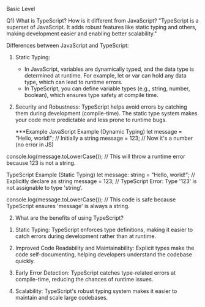 Basic Level

Q1) What is TypeScript? How is it different from JavaScript?
"TypeScript is a superset of JavaScript. It adds robust features like static typing and others, making development easier and enabling better scalability."

Differences between JavaScript and TypeScript:

1. Static Typing:

   - In JavaScript, variables are dynamically typed, and the data type is determined at runtime. For example, let or var can hold any data type, which can lead to runtime errors.
   - In TypeScript, you can define variable types (e.g., string, number, boolean), which ensures type safety at compile time.

2. Security and Robustness:
   TypeScript helps avoid errors by catching them during development (compile-time).
   The static type system makes your code more predictable and less prone to runtime bugs.

   \*\*\*Example
   JavaScript Example (Dynamic Typing)
   let message = "Hello, world!"; // Initially a string
   message = 123; // Now it's a number (no error in JS)

console.log(message.toLowerCase());
// This will throw a runtime error because 123 is not a string.

<!-- In JavaScript, variables can change types dynamically, which might lead to errors that are only caught during runtime. -->

TypeScript Example (Static Typing)
let message: string = "Hello, world!"; // Explicitly declare as string
message = 123; // TypeScript Error: Type '123' is not assignable to type 'string'.

console.log(message.toLowerCase());
// This code is safe because TypeScript ensures 'message' is always a string.

<!-- Here, TypeScript catches the error at compile-time, ensuring type safety and preventing the runtime crash. -->

2. What are the benefits of using TypeScript?

1) Static Typing:
   TypeScript enforces type definitions, making it easier to catch errors during development rather than at runtime.

2) Improved Code Readability and Maintainability:
   Explicit types make the code self-documenting, helping developers understand the codebase quickly.

3) Early Error Detection:
   TypeScript catches type-related errors at compile-time, reducing the chances of runtime issues.

4) Scalability:
   TypeScript's robust typing system makes it easier to maintain and scale large codebases.
